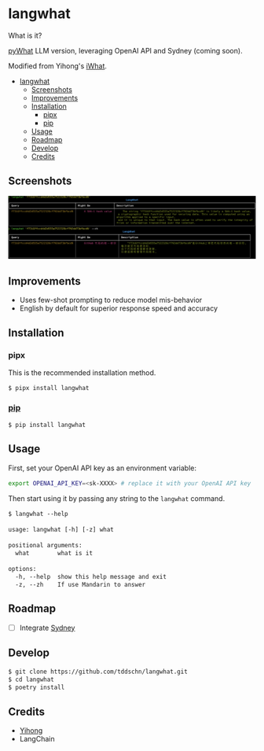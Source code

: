 # langwhat
What is it? 

[pyWhat](https://github.com/bee-san/pyWhat) LLM version, leveraging OpenAI API and Sydney (coming soon).

Modified from Yihong's [iWhat](https://github.com/yihong0618/iWhat).

- [langwhat](#langwhat)
  - [Screenshots](#screenshots)
  - [Improvements](#improvements)
  - [Installation](#installation)
    - [pipx](#pipx)
    - [pip](#pip)
  - [Usage](#usage)
  - [Roadmap](#roadmap)
  - [Develop](#develop)
  - [Credits](#credits)

## Screenshots

![](images/screenshot-hash.png)

## Improvements
- Uses few-shot prompting to reduce model mis-behavior
- English by default for superior response speed and accuracy


## Installation

### pipx

This is the recommended installation method.

```
$ pipx install langwhat
```

### [pip](https://pypi.org/project/langwhat/)

```
$ pip install langwhat
```


## Usage


First, set your OpenAI API key as an environment variable:

```bash
export OPENAI_API_KEY=<sk-XXXX> # replace it with your OpenAI API key
```

Then start using it by passing any string to the `langwhat` command.

```
$ langwhat --help

usage: langwhat [-h] [-z] what

positional arguments:
  what        what is it

options:
  -h, --help  show this help message and exit
  -z, --zh    If use Mandarin to answer
```


## Roadmap
- [ ] Integrate [Sydney](https://www.bing.com/search?q=Bing+AI&showconv=1)

## Develop

```
$ git clone https://github.com/tddschn/langwhat.git
$ cd langwhat
$ poetry install
```

## Credits
- [Yihong](https://github.com/yihong0618/iWhat)
- LangChain